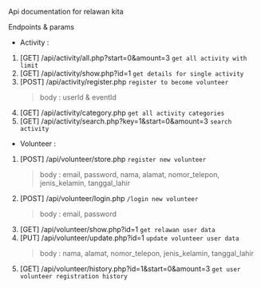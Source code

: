 Api documentation for relawan kita

Endpoints & params
- Activity :
1. [GET] /api/activity/all.php?start=0&amount=3 `get all activity with limit`
2. [GET] /api/activity/show.php?id=1 `get details for single activity`
3. [POST] /api/activity/register.php `register to become volunteer`
   > body : userId & eventId
4. [GET] /api/activity/category.php  `get all activity categories`
5. [GET] /api/activity/search.php?key=1&start=0&amount=3  `search activity`

- Volunteer :
1. [POST] /api/volunteer/store.php  `register new volunteer`
   > body : email, password, nama, alamat, nomor_telepon, jenis_kelamin, tanggal_lahir
2. [POST] /api/volunteer/login.php `/login new volunteer`
   > body : email, password
3. [GET] /api/volunteer/show.php?id=1 `get relawan user data`
4. [PUT] /api/volunteer/update.php?id=1 `update volunteer user data`
   > body : nama, alamat, nomor_telepon, jenis_kelamin, tanggal_lahir
5. [GET] /api/volunteer/history.php?id=1&start=0&amount=3 `get user volunteer registration history`
